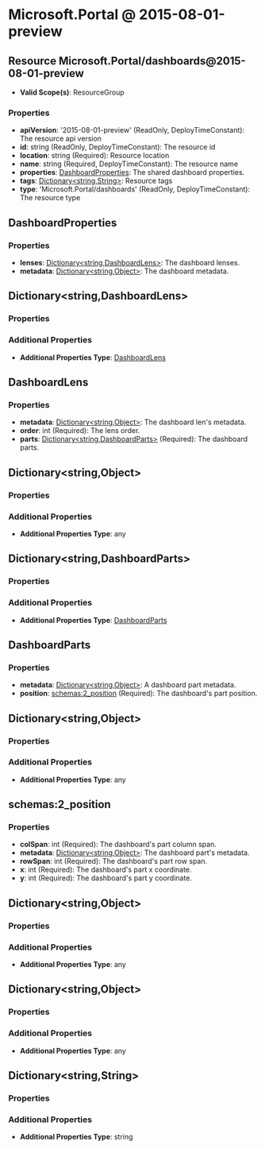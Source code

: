 # Microsoft.Portal @ 2015-08-01-preview

## Resource Microsoft.Portal/dashboards@2015-08-01-preview
* **Valid Scope(s)**: ResourceGroup
### Properties
* **apiVersion**: '2015-08-01-preview' (ReadOnly, DeployTimeConstant): The resource api version
* **id**: string (ReadOnly, DeployTimeConstant): The resource id
* **location**: string (Required): Resource location
* **name**: string (Required, DeployTimeConstant): The resource name
* **properties**: [DashboardProperties](#dashboardproperties): The shared dashboard properties.
* **tags**: [Dictionary<string,String>](#dictionarystringstring): Resource tags
* **type**: 'Microsoft.Portal/dashboards' (ReadOnly, DeployTimeConstant): The resource type

## DashboardProperties
### Properties
* **lenses**: [Dictionary<string,DashboardLens>](#dictionarystringdashboardlens): The dashboard lenses.
* **metadata**: [Dictionary<string,Object>](#dictionarystringobject): The dashboard metadata.

## Dictionary<string,DashboardLens>
### Properties
### Additional Properties
* **Additional Properties Type**: [DashboardLens](#dashboardlens)

## DashboardLens
### Properties
* **metadata**: [Dictionary<string,Object>](#dictionarystringobject): The dashboard len's metadata.
* **order**: int (Required): The lens order.
* **parts**: [Dictionary<string,DashboardParts>](#dictionarystringdashboardparts) (Required): The dashboard parts.

## Dictionary<string,Object>
### Properties
### Additional Properties
* **Additional Properties Type**: any

## Dictionary<string,DashboardParts>
### Properties
### Additional Properties
* **Additional Properties Type**: [DashboardParts](#dashboardparts)

## DashboardParts
### Properties
* **metadata**: [Dictionary<string,Object>](#dictionarystringobject): A dashboard part metadata.
* **position**: [schemas:2_position](#schemas2position) (Required): The dashboard's part position.

## Dictionary<string,Object>
### Properties
### Additional Properties
* **Additional Properties Type**: any

## schemas:2_position
### Properties
* **colSpan**: int (Required): The dashboard's part column span.
* **metadata**: [Dictionary<string,Object>](#dictionarystringobject): The dashboard part's metadata.
* **rowSpan**: int (Required): The dashboard's part row span.
* **x**: int (Required): The dashboard's part x coordinate.
* **y**: int (Required): The dashboard's part y coordinate.

## Dictionary<string,Object>
### Properties
### Additional Properties
* **Additional Properties Type**: any

## Dictionary<string,Object>
### Properties
### Additional Properties
* **Additional Properties Type**: any

## Dictionary<string,String>
### Properties
### Additional Properties
* **Additional Properties Type**: string

